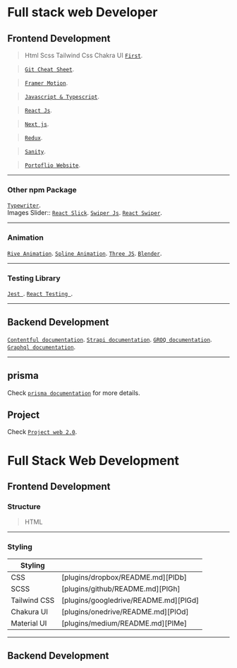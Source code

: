 # Full stack web Developer

## Frontend Development

> Html Scss Tailwind Css Chakra UI [`First`](https://github.com/legendtemplate/Roadmap/tree/main/First). 

> [`Git Cheat Sheet`](https://education.github.com/git-cheat-sheet-education.pdf).

> [`Framer Motion`](https://github.com/legendtemplate/Roadmap/tree/main/animation/framer).

> [`Javascript & Typescript`](https://github.com/legendtemplate/Roadmap/tree/main/js).

> [`React Js`](https://github.com/legendtemplate/Roadmap/tree/main/js/react).

> [`Next js`](https://github.com/legendtemplate/Roadmap/tree/main/js/nextjs).

> [`Redux`](https://github.com/legendtemplate/Roadmap/tree/main/js/redux).

> [`Sanity`](https://github.com/legendtemplate/Roadmap/tree/main/cms/Sanity).

> [`Portoflio Website`](https://github.com/legendtemplate/Roadmap/tree/main/portofolio).

***

### Other npm Package
[`Typewriter`](https://www.npmjs.com/package/typewriter-effect). <br />
Images Slider:: 
[`React Slick`](https://react-slick.neostack.com/).
[`Swiper Js`](https://swiperjs.com/demos).
[`React Swiper`](https://react-id-swiper.ashernguyen.site/example/default).
***
### Animation
[`Rive Animation`](https://editor.rive.app/).
[`Spline Animation`]().
[`Three JS`]().
[`Blender`]().

*** 

### Testing Library
[`Jest `](https://github.com/legendtemplate/Roadmap/tree/main/js-framework/react).
[`React Testing `](https://github.com/legendtemplate/Roadmap/tree/main/js-/react).

***

## Backend Development
[`Contentful documentation`](https://github.com/legendtemplate/Roadmap/tree/main/cms/Contentful).
[`Strapi documentation`](https://github.com/legendtemplate/Roadmap/tree/main/cms/Strapi).
[`GROQ documentation`](https://github.com/legendtemplate/Roadmap/tree/main/js-framework/react).
[`Graphql documentation`](https://github.com/legendtemplate/Roadmap/tree/main/js-framework/react).

*** 

<!-- git commit -m "updated" -->
## prisma
Check [`prisma documentation`](https://github.com/legendtemplate/Roadmap/tree/main/prisma) for more details.

## Project

Check [`Project web 2.0`](https://github.com/legendtemplate/Roadmap/tree/main/Project).

#  Full Stack Web Development

## Frontend Development
### Structure
> HTML
***

### Styling
| Styling |  |
| ------ | ------ |
| CSS | [plugins/dropbox/README.md][PlDb] |
| SCSS | [plugins/github/README.md][PlGh] |
| Tailwind CSS | [plugins/googledrive/README.md][PlGd] |
| Chakura UI | [plugins/onedrive/README.md][PlOd] |
| Material UI | [plugins/medium/README.md][PlMe] |

***


## Backend Development
